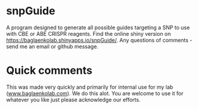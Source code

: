 # snpGuide
A program designed to generate all possible guides targeting a SNP to use with CBE or ABE CRISPR reagents. Find the online shiny version on https://baglaenkolab.shinyapps.io/snpGuide/. 
Any questions of comments - send me an email or github message. 

# Quick comments
This was made very quickly and primarily for internal use for my lab (www.baglaenkolab.com). We do this alot. You are welcome to use it for whatever you like just please acknowledge our efforts. 
